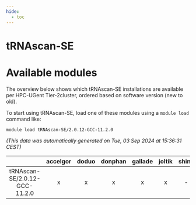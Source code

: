 ```yaml
---
hide:
  - toc
---
```


tRNAscan-SE
===========

# Available modules


The overview below shows which tRNAscan-SE installations are available per HPC-UGent Tier-2cluster, ordered based on software version (new to old).

To start using tRNAscan-SE, load one of these modules using a `module load` command like:

```shell
module load tRNAscan-SE/2.0.12-GCC-11.2.0
```

*(This data was automatically generated on Tue, 03 Sep 2024 at 15:36:31 CEST)*  

| |accelgor|doduo|donphan|gallade|joltik|shinx|skitty|
| :---: | :---: | :---: | :---: | :---: | :---: | :---: | :---: |
|tRNAscan-SE/2.0.12-GCC-11.2.0|x|x|x|x|x|-|x|
